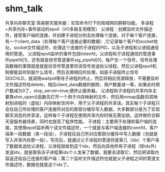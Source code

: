 # shm_talk
共享内存聊天室
简易聊天服务器：实现命令行下的局域网的群聊功能。
多进程+共享内存+事件驱动的epoll（I/O多路复用模型）
父进程：创建监听文件描述符，接受客户端的连接，并创建子进程分别去处理每个连接。对于每个客户连接，有一个client_data（处理每个客户连接必要的数据）,它记录每个客户的socket地址，socket文件描述符，处理这个连接的子进程的PID，以及子进程和父进程通信用的管道。
父进程epoll监听的事件包括listenfd，父进程和子进程通信的管道事件pipefd[1]，还有就是信号管道事件sig_pipefd[0]，每产生一个信号，信号处理函数做的事情就是就是往信号管道里将该信号发送给父线程，然后父进程epoll机制便能监听到是什么信号，然后去做相应的处理，如是子进程终止信号SIGCHLD，就调用waitpid等待子进程的终止，然后将相应资源释放，不需要监听文件描述符给delete，相应client_data数据的删除，用户数量减一等，如果此时用户数减为0了，stop_server=true;便终止服务器。
父进程和子进程的共享内存主要靠shm_open()函数先打开一个用于内存映射的文件，然后用mmap函数将其映射到进程的（虚拟）内存映射空间中，用于父子进程的共享读。其实每个子进程只会往自己所处理的客户连接所对应的那部分缓存写入数据，大多数部分是为了实现聊天消息的共享读，这样每个子进程在使用共享内存时候无需加锁。这样做符合聊天室服务器场景，同时也提高了程序性能。
子进程：主要用于处理和客户端的连接，其使用epoll监听两个读文件描述符，一个就是与客户端连接的connfd，客户端来一段数据（来一段话），子进程往自己所对应那部分缓存中写入数据（也就是写入共享内存那一段），写完后，就通过父子进程的管道将是第几（idx）个客户来了数据发送给父进程，父进程就收到这个idx，然后向其他所有子进程（除idx外）发送idx，就是取告诉子进程第idx个人发来了数据，我要去读取它，然后把读取内容返还给自己连接的客户端；第二个监听文件描述符也就是父子进程之间的管道文件描述符，数据也就是这个idx了。
